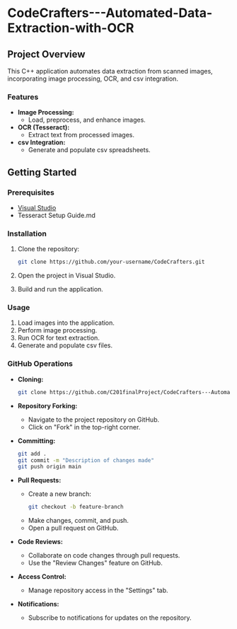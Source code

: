 # CodeCrafters---Automated-Data-Extraction-with-OCR

## Project Overview

This C++ application automates data extraction from scanned images, incorporating image processing, OCR, and csv integration.

### Features

- **Image Processing:**
  - Load, preprocess, and enhance images.
- **OCR (Tesseract):**
  - Extract text from processed images.
- **csv Integration:**
  - Generate and populate csv spreadsheets.

## Getting Started

### Prerequisites

- [Visual Studio](https://visualstudio.microsoft.com/vs/community/)
- Tesseract Setup Guide.md 

### Installation

1. Clone the repository:

    ```bash
    git clone https://github.com/your-username/CodeCrafters.git
    ```

2. Open the project in Visual Studio.

3. Build and run the application.

### Usage

1. Load images into the application.
2. Perform image processing.
3. Run OCR for text extraction.
4. Generate and populate csv files.

### GitHub Operations

- **Cloning:**
  ```bash
  git clone https://github.com/C201finalProject/CodeCrafters---Automated-Data-Extraction-with-OCR.git
  ```

- **Repository Forking:**
  - Navigate to the project repository on GitHub.
  - Click on "Fork" in the top-right corner.

- **Committing:**
  ```bash
  git add .
  git commit -m "Description of changes made"
  git push origin main
  ```

- **Pull Requests:**
  - Create a new branch:
    ```bash
    git checkout -b feature-branch
    ```
  - Make changes, commit, and push.
  - Open a pull request on GitHub.

- **Code Reviews:**
  - Collaborate on code changes through pull requests.
  - Use the "Review Changes" feature on GitHub.

- **Access Control:**
  - Manage repository access in the "Settings" tab.

- **Notifications:**
  - Subscribe to notifications for updates on the repository.
